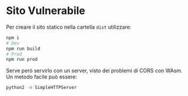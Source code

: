 # Sito Vulnerabile

Per creare il sito statico nella cartella `dist` utilizzare:

```bash
npm i
# Dev
npm run build 
# Prod
npm run prod
```

Serve però servirlo con un server, visto dei problemi di CORS con WAsm. Un
metodo facile può essere:

```bash
python2 -m SimpleHTTPServer
```
